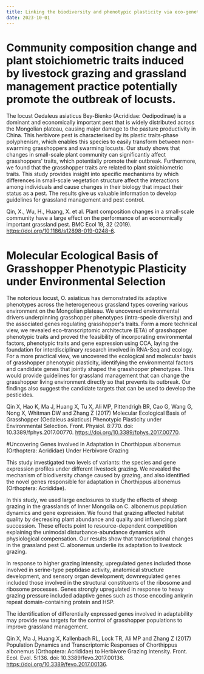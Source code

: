```yaml
---
title: Linking the biodiversity and phenotypic plasticity via eco-genetic/transcriptomic approach
date: 2023-10-01
---
```


# Community composition change and plant stoichiometric traits induced by livestock grazing and grassland management practice potentially  promote the outbreak of  locusts.

<!--more-->

The locust Oedaleus asiaticus Bey-Bienko (Acrididae: Oedipodinae) is a dominant and economically important pest that is widely distributed across the Mongolian plateau, causing major damage to the pasture productivity in China. This herbivore pest is characterised by its plastic traits-phase polyphenism, which enables this species to easily transform between non-swarming grasshoppers and swarming locusts. Our study shows that changes in small-scale plant community can significantly affect grasshoppers' traits, which potentially promote their outbreak. Furthermore, we found that the grasshopper traits are related to plant stoichiometric traits.  This study provides insight into specific mechanisms by which differences in small-scale vegetation structure affect the interactions among individuals and cause changes in their biology that impact their status as a pest. The results give us valuable information to develop guidelines for grassland management and pest control. 

Qin, X., Wu, H., Huang, X. et al. Plant composition changes in a small-scale community have a large effect on the performance of an economically important grassland pest. BMC Ecol 19, 32 (2019). https://doi.org/10.1186/s12898-019-0248-6.




# Molecular Ecological Basis of Grasshopper Phenotypic Plasticity under Environmental Selection

<!--more-->

The notorious locust, O. asiaticus has demonstrated its adaptive phenotypes across the heterogeneous grassland types covering various environment on the Mongolian plateau. We uncovered environmental drivers underpinning grasshopper phenotypes (intra-specie diversity) and the associated genes regulating grasshopper's traits. Form a more technical view, we revealed eco-transcriptomic architecture (ETA) of grasshopper phenotypic traits and proved the feasibility of incorporating environmental factors, phenotypic traits and gene expression using CCA, laying the foundation for interdisciplinary research involved in RNA-Seq and ecology. For a more practical view, we uncovered the ecological and molecular basis of grasshopper phenotypic plasticity, identifying the environmental factors and candidate genes that jointly shaped the grasshopper phenotypes. This would provide guidelines for grassland management that can change the grasshopper living environment directly so that prevents its outbreak. Our findings also suggest the candidate targets that can be used to develop the pesticides. 

Qin X, Hao K, Ma J, Huang X, Tu X, Ali MP, Pittendrigh BR, Cao G, Wang G, Nong X, Whitman DW and Zhang Z (2017) Molecular Ecological Basis of Grasshopper (Oedaleus asiaticus) Phenotypic Plasticity under Environmental Selection. Front. Physiol. 8:770. doi: 10.3389/fphys.2017.00770. https://doi.org/10.3389/fphys.2017.00770.


#Uncovering Genes involved in Adaptation in Chorthippus albonemus (Orthoptera: Acrididae) Under Herbivore Grazing


<!--more-->

This study investigated two levels of variants: the species and gene expression profiles under different livestock grazing. We revealed the mechanism of biodiversity change caused by grazing, and also identified the novel genes responsible for adaptation in Chorthippus albonemus (Orthoptera: Acrididae).

In this study, we used large enclosures to study the effects of sheep grazing in the grasslands of Inner Mongolia on C. albonemus population dynamics and gene expression. We found that grazing affected habitat quality by decreasing plant abundance and quality and influencing plant succession. These effects point to resource-dependent competition explaining the unimodal disturbance-abundance dynamics with physiological compensation. Our results show that transcriptional changes in the grassland pest C. albonemus underlie its adaptation to livestock grazing.

In response to higher grazing intensity, upregulated genes included those involved in serine-type peptidase activity, anatomical structure development, and sensory organ development; downregulated genes included those involved in the structural constituents of the ribosome and ribosome processes. Genes strongly upregulated in response to heavy grazing pressure included adaptive genes such as those encoding ankyrin repeat domain-containing protein and HSP. 

The identification of differentially expressed genes involved in adaptability may provide new targets for the control of grasshopper populations to improve grassland management. 

Qin X, Ma J, Huang X, Kallenbach RL, Lock TR, Ali MP and Zhang Z (2017) Population Dynamics and Transcriptomic Responses of Chorthippus albonemus (Orthoptera: Acrididae) to Herbivore Grazing Intensity. Front. Ecol. Evol. 5:136. doi: 10.3389/fevo.2017.00136. https://doi.org/10.3389/fevo.2017.00136.